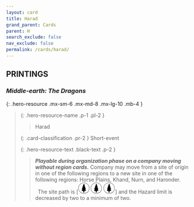 ```yaml
---
layout: card
title: Harad
grand_parent: Cards
parent: H
search_exclude: false
nav_exclude: false
permalink: /cards/harad/
---
```


## PRINTINGS


### _Middle-earth: The Dragons_

{: .hero-resource .mx-sm-6 .mx-md-8 .mx-lg-10 .mb-4 }
> {: .hero-resource-name .p-1 .pl-2 }
> > <div class="card-mp"></div>
> > <div class="card-name">Harad</div>
>
> {: .card-classification .pr-2 }
> Short-event
>
> {: .hero-resource-text .black-text .p-2 }
> > ***Playable during organization phase on a company moving without region cards.*** Company may move from a site of origin in one of the following regions to a new site in one of the following regions: Horse Plains, Khand, Nurn, and Haronder. <br>&ensp;The site path is \[![](/assets/images/wilderness.svg) ![](/assets/images/wilderness.svg) ![](/assets/images/wilderness.svg)] and the Hazard limit is decreased by two to a minimum of two.  
> 
